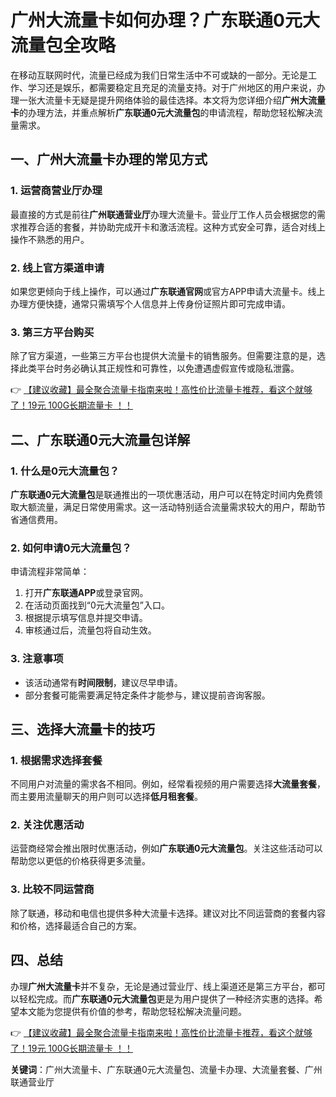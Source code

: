 # 广州大流量卡如何办理？广东联通0元大流量包全攻略

在移动互联网时代，流量已经成为我们日常生活中不可或缺的一部分。无论是工作、学习还是娱乐，都需要稳定且充足的流量支持。对于广州地区的用户来说，办理一张大流量卡无疑是提升网络体验的最佳选择。本文将为您详细介绍**广州大流量卡**的办理方法，并重点解析**广东联通0元大流量包**的申请流程，帮助您轻松解决流量需求。

## 一、广州大流量卡办理的常见方式

### 1. 运营商营业厅办理
最直接的方式是前往**广州联通营业厅**办理大流量卡。营业厅工作人员会根据您的需求推荐合适的套餐，并协助完成开卡和激活流程。这种方式安全可靠，适合对线上操作不熟悉的用户。

### 2. 线上官方渠道申请
如果您更倾向于线上操作，可以通过**广东联通官网**或官方APP申请大流量卡。线上办理方便快捷，通常只需填写个人信息并上传身份证照片即可完成申请。

### 3. 第三方平台购买
除了官方渠道，一些第三方平台也提供大流量卡的销售服务。但需要注意的是，选择此类平台时务必确认其正规性和可靠性，以免遭遇虚假宣传或隐私泄露。

👉 [【建议收藏】最全聚合流量卡指南来啦！高性价比流量卡推荐，看这个就够了！19元 100G长期流量卡 ！！](https://bit.ly/Liuliangka)

## 二、广东联通0元大流量包详解

### 1. 什么是0元大流量包？
**广东联通0元大流量包**是联通推出的一项优惠活动，用户可以在特定时间内免费领取大额流量，满足日常使用需求。这一活动特别适合流量需求较大的用户，帮助节省通信费用。

### 2. 如何申请0元大流量包？
申请流程非常简单：
1. 打开**广东联通APP**或登录官网。
2. 在活动页面找到“0元大流量包”入口。
3. 根据提示填写信息并提交申请。
4. 审核通过后，流量包将自动生效。

### 3. 注意事项
- 该活动通常有**时间限制**，建议尽早申请。
- 部分套餐可能需要满足特定条件才能参与，建议提前咨询客服。

## 三、选择大流量卡的技巧

### 1. 根据需求选择套餐
不同用户对流量的需求各不相同。例如，经常看视频的用户需要选择**大流量套餐**，而主要用流量聊天的用户则可以选择**低月租套餐**。

### 2. 关注优惠活动
运营商经常会推出限时优惠活动，例如**广东联通0元大流量包**。关注这些活动可以帮助您以更低的价格获得更多流量。

### 3. 比较不同运营商
除了联通，移动和电信也提供多种大流量卡选择。建议对比不同运营商的套餐内容和价格，选择最适合自己的方案。

## 四、总结

办理**广州大流量卡**并不复杂，无论是通过营业厅、线上渠道还是第三方平台，都可以轻松完成。而**广东联通0元大流量包**更是为用户提供了一种经济实惠的选择。希望本文能为您提供有价值的参考，帮助您轻松解决流量问题。

👉 [【建议收藏】最全聚合流量卡指南来啦！高性价比流量卡推荐，看这个就够了！19元 100G长期流量卡 ！！](https://bit.ly/Liuliangka)

**关键词**：广州大流量卡、广东联通0元大流量包、流量卡办理、大流量套餐、广州联通营业厅